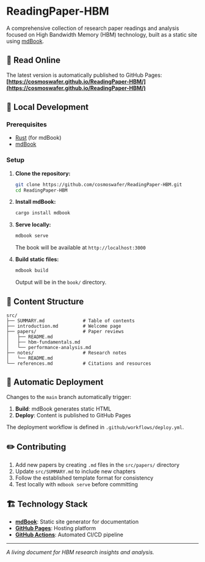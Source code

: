 # ReadingPaper-HBM

A comprehensive collection of research paper readings and analysis focused on High Bandwidth Memory (HBM) technology, built as a static site using [mdBook](https://rust-lang.github.io/mdBook/).

## 📖 Read Online

The latest version is automatically published to GitHub Pages: **[https://cosmoswafer.github.io/ReadingPaper-HBM/](https://cosmoswafer.github.io/ReadingPaper-HBM/)**

## 🚀 Local Development

### Prerequisites

- [Rust](https://rustup.rs/) (for mdBook)
- [mdBook](https://rust-lang.github.io/mdBook/guide/installation.html)

### Setup

1. **Clone the repository:**
   ```bash
   git clone https://github.com/cosmoswafer/ReadingPaper-HBM.git
   cd ReadingPaper-HBM
   ```

2. **Install mdBook:**
   ```bash
   cargo install mdbook
   ```

3. **Serve locally:**
   ```bash
   mdbook serve
   ```
   
   The book will be available at `http://localhost:3000`

4. **Build static files:**
   ```bash
   mdbook build
   ```
   
   Output will be in the `book/` directory.

## 📝 Content Structure

```
src/
├── SUMMARY.md              # Table of contents
├── introduction.md         # Welcome page
├── papers/                 # Paper reviews
│   ├── README.md
│   ├── hbm-fundamentals.md
│   └── performance-analysis.md
├── notes/                  # Research notes
│   └── README.md
└── references.md           # Citations and resources
```

## 🔄 Automatic Deployment

Changes to the `main` branch automatically trigger:
1. **Build**: mdBook generates static HTML
2. **Deploy**: Content is published to GitHub Pages

The deployment workflow is defined in `.github/workflows/deploy.yml`.

## ✏️ Contributing

1. Add new papers by creating `.md` files in the `src/papers/` directory
2. Update `src/SUMMARY.md` to include new chapters
3. Follow the established template format for consistency
4. Test locally with `mdbook serve` before committing

## 🏗️ Technology Stack

- **[mdBook](https://rust-lang.github.io/mdBook/)**: Static site generator for documentation
- **[GitHub Pages](https://pages.github.com/)**: Hosting platform  
- **[GitHub Actions](https://github.com/features/actions)**: Automated CI/CD pipeline

---

*A living document for HBM research insights and analysis.*